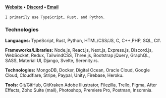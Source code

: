 <h4><a href="https://slekup.com" target="_blank">Website</a> • <a href="https://discord.gg/p5rxxQN7DT" target="_blank">Discord</a> • <a href="mailto:slekupvimplyrataqq@protonmail.com" target="_blank">Email</a></h4>

```
I primarily use TypeScript, Rust, and Python.
```

### Technologies
 
**Languages:** TypeScript, Rust, Python, HTML/CSS/JS, C, C++,PHP, SQL, C#.

**Frameworks/Libraries:** Node.js, React.js, Next.js, Express.js, Discord.js, WebSocket, Redux, TailwindCSS, Three.js, Bootstrap jQuery, GraphQL, SASS, Material UI, Django, Svelte, Serenity.rs.

**Technologies:** MongoDB, Docker, Digital Ocean, Oracle Cloud, Google Cloud, Cloudflare, Stripe, Paypal, Unity, Firebase, Heroku.

**Tools:** Git/GitHub, GitKraken Adobe Illustrator, Filezilla, Trello, Figma, After Effects, Zoho Suite (mail), Photoshop, Premiere Pro, Postman, Insomnia.
